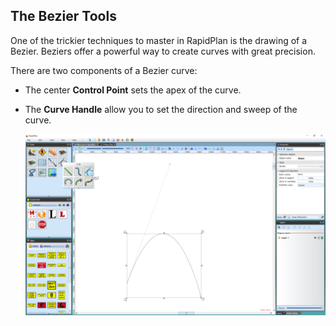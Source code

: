 ## The Bezier Tools

One of the trickier techniques to master in RapidPlan is the drawing of a Bezier. Beziers offer a powerful way to create curves with great precision. 

There are two components of a Bezier curve:

 - The center **Control Point** sets the apex of the curve.
 - The **Curve Handle** allow you to set the direction and sweep of the curve.

    ![Bezier_with_its_Control_Points_and_Curve_Handles](./assets/Bezier_with_its_Control_Points_and_Curve_Handles.png)

